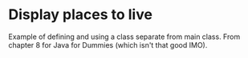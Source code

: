 # Display places to live
Example of defining and using a class separate from main class.
From chapter 8 for Java for Dummies (which isn't that good IMO).
